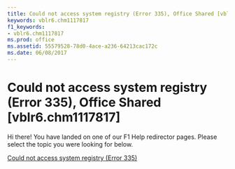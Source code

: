 ```yaml
---
title: Could not access system registry (Error 335), Office Shared [vblr6.chm1117817]
keywords: vblr6.chm1117817
f1_keywords:
- vblr6.chm1117817
ms.prod: office
ms.assetid: 55579528-78d0-4ace-a236-64213cac172c
ms.date: 06/08/2017
---
```



# Could not access system registry (Error 335), Office Shared [vblr6.chm1117817]

Hi there! You have landed on one of our F1 Help redirector pages. Please select the topic you were looking for below.

[Could not access system registry (Error 335)](http://msdn.microsoft.com/library/c4c70585-593e-0e8d-d6bd-bc38a9c649f2%28Office.15%29.aspx)

